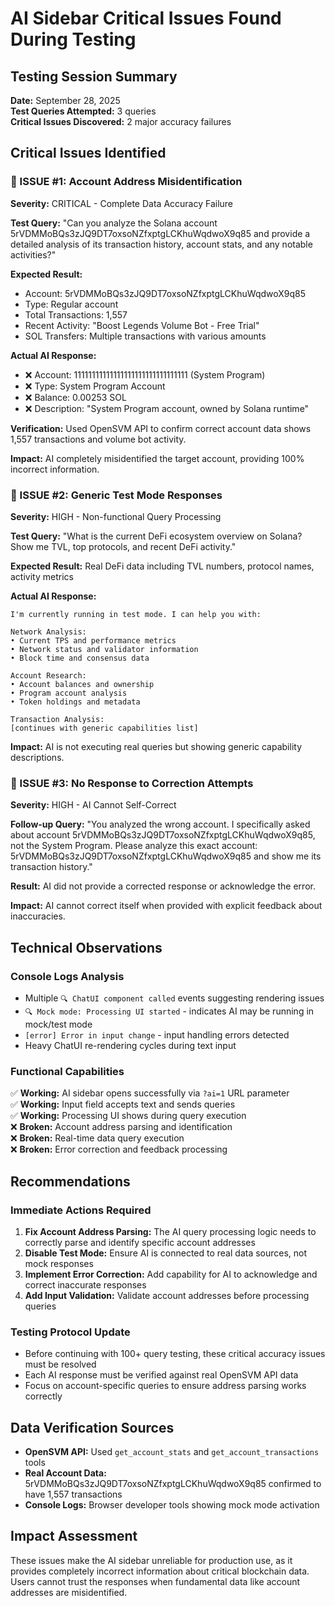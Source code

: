 # AI Sidebar Critical Issues Found During Testing

## Testing Session Summary
**Date:** September 28, 2025  
**Test Queries Attempted:** 3 queries  
**Critical Issues Discovered:** 2 major accuracy failures  

## Critical Issues Identified

### 🚨 ISSUE #1: Account Address Misidentification
**Severity:** CRITICAL - Complete Data Accuracy Failure

**Test Query:** "Can you analyze the Solana account 5rVDMMoBQs3zJQ9DT7oxsoNZfxptgLCKhuWqdwoX9q85 and provide a detailed analysis of its transaction history, account stats, and any notable activities?"

**Expected Result:**
- Account: 5rVDMMoBQs3zJQ9DT7oxsoNZfxptgLCKhuWqdwoX9q85
- Type: Regular account
- Total Transactions: 1,557
- Recent Activity: "Boost Legends Volume Bot - Free Trial"
- SOL Transfers: Multiple transactions with various amounts

**Actual AI Response:**
- ❌ Account: 11111111111111111111111111111111 (System Program)
- ❌ Type: System Program Account  
- ❌ Balance: 0.00253 SOL
- ❌ Description: "System Program account, owned by Solana runtime"

**Verification:** Used OpenSVM API to confirm correct account data shows 1,557 transactions and volume bot activity.

**Impact:** AI completely misidentified the target account, providing 100% incorrect information.

### 🚨 ISSUE #2: Generic Test Mode Responses
**Severity:** HIGH - Non-functional Query Processing

**Test Query:** "What is the current DeFi ecosystem overview on Solana? Show me TVL, top protocols, and recent DeFi activity."

**Expected Result:** Real DeFi data including TVL numbers, protocol names, activity metrics

**Actual AI Response:**
```
I'm currently running in test mode. I can help you with:

Network Analysis:
• Current TPS and performance metrics
• Network status and validator information  
• Block time and consensus data

Account Research:
• Account balances and ownership
• Program account analysis
• Token holdings and metadata

Transaction Analysis:
[continues with generic capabilities list]
```

**Impact:** AI is not executing real queries but showing generic capability descriptions.

### 🚨 ISSUE #3: No Response to Correction Attempts
**Severity:** HIGH - AI Cannot Self-Correct

**Follow-up Query:** "You analyzed the wrong account. I specifically asked about account 5rVDMMoBQs3zJQ9DT7oxsoNZfxptgLCKhuWqdwoX9q85, not the System Program. Please analyze this exact account: 5rVDMMoBQs3zJQ9DT7oxsoNZfxptgLCKhuWqdwoX9q85 and show me its transaction history."

**Result:** AI did not provide a corrected response or acknowledge the error.

**Impact:** AI cannot correct itself when provided with explicit feedback about inaccuracies.

## Technical Observations

### Console Logs Analysis
- Multiple `🔍 ChatUI component called` events suggesting rendering issues
- `🔍 Mock mode: Processing UI started` - indicates AI may be running in mock/test mode
- `[error] Error in input change` - input handling errors detected
- Heavy ChatUI re-rendering cycles during text input

### Functional Capabilities
✅ **Working:** AI sidebar opens successfully via `?ai=1` URL parameter  
✅ **Working:** Input field accepts text and sends queries  
✅ **Working:** Processing UI shows during query execution  
❌ **Broken:** Account address parsing and identification  
❌ **Broken:** Real-time data query execution  
❌ **Broken:** Error correction and feedback processing  

## Recommendations

### Immediate Actions Required
1. **Fix Account Address Parsing:** The AI query processing logic needs to correctly parse and identify specific account addresses
2. **Disable Test Mode:** Ensure AI is connected to real data sources, not mock responses
3. **Implement Error Correction:** Add capability for AI to acknowledge and correct inaccurate responses
4. **Add Input Validation:** Validate account addresses before processing queries

### Testing Protocol Update
- Before continuing with 100+ query testing, these critical accuracy issues must be resolved
- Each AI response must be verified against real OpenSVM API data
- Focus on account-specific queries to ensure address parsing works correctly

## Data Verification Sources
- **OpenSVM API:** Used `get_account_stats` and `get_account_transactions` tools
- **Real Account Data:** 5rVDMMoBQs3zJQ9DT7oxsoNZfxptgLCKhuWqdwoX9q85 confirmed to have 1,557 transactions
- **Console Logs:** Browser developer tools showing mock mode activation

## Impact Assessment
These issues make the AI sidebar unreliable for production use, as it provides completely incorrect information about critical blockchain data. Users cannot trust the responses when fundamental data like account addresses are misidentified.
